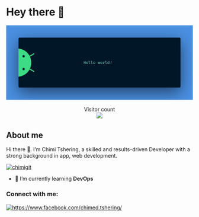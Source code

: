 # Hey there :wave:

<img src="https://raw.githubusercontent.com/ChimiGit/ChimiGit/main/resources/banner.png" alt="Hello world">

<p align="center">
  Visitor count<br>
  <img src="https://profile-counter.glitch.me/ChimiGit/count.svg" />
</p>

## About me

Hi there 👋. I’m Chimi Tshering, a skilled and results-driven Developer with a strong background in app, web development.

<p align="left"> <a href="https://github.com/ryo-ma/github-profile-trophy"><img src="https://github-profile-trophy.vercel.app/?username=chimigit" alt="chimigit" /></a> </p>

- 🌱 I’m currently learning **DevOps**

<h3 align="left">Connect with me:</h3>
<p align="left">
<a href="https://fb.com/https://www.facebook.com/chimed.tshering/" target="blank"><img align="center" src="https://raw.githubusercontent.com/rahuldkjain/github-profile-readme-generator/master/src/images/icons/Social/facebook.svg" alt="https://www.facebook.com/chimed.tshering/" height="30" width="40" /></a>
</p>
